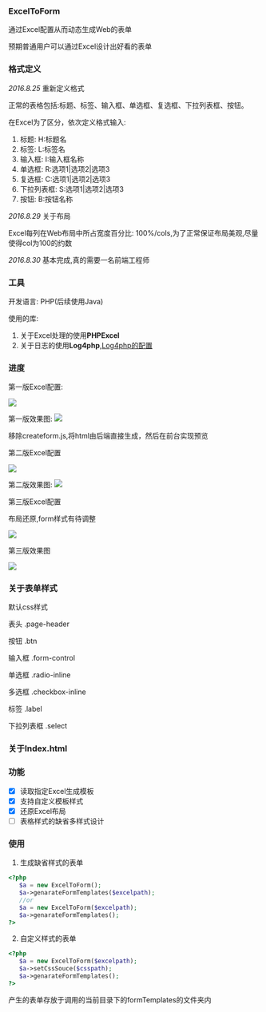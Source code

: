 ### ExcelToForm
通过Excel配置从而动态生成Web的表单<p>预期普通用户可以通过Excel设计出好看的表单

### 格式定义
*2016.8.25* 重新定义格式<p>
正常的表格包括:标题、标签、输入框、单选框、复选框、下拉列表框、按钮。<p>
在Excel为了区分，依次定义格式输入:
 1.  标题: H:标题名
 2.  标签: L:标签名
 3.  输入框: I:输入框名称
 4.  单选框: R:选项1|选项2|选项3
 5.  复选框: C:选项1|选项2|选项3
 6.  下拉列表框: S:选项1|选项2|选项3
 7.  按钮: B:按钮名称

*2016.8.29* 关于布局<p>
Excel每列在Web布局中所占宽度百分比: 100%/cols,为了正常保证布局美观,尽量使得col为100的约数

*2016.8.30* 基本完成,真的需要一名前端工程师

### 工具
开发语言: PHP(后续使用Java) <p>
使用的库:
 1. 关于Excel处理的使用**PHPExcel**
 2. 关于日志的使用**Log4php**,[Log4php的配置](http://www.cnblogs.com/leetao94/p/4692787.html)

### 进度
第一版Excel配置:<p>
![](http://ww2.sinaimg.cn/large/d9e82fa4jw1f75tsje7csj20b901idfx.jpg)<p>
第一版效果图:
![](http://ww2.sinaimg.cn/large/d9e82fa4jw1f75tt735zuj20wx07i0t0.jpg)<p>
移除createform.js,将html由后端直接生成，然后在前台实现预览

第二版Excel配置<p>
![](http://ww2.sinaimg.cn/large/d9e82fa4jw1f76x02ndloj20bb02l3yu.jpg)<p>
第二版效果图:
![](http://ww2.sinaimg.cn/large/d9e82fa4jw1f76wz2p0yej20wf096dga.jpg)<p>

第三版Excel配置<p>
布局还原,form样式有待调整<p>
![](http://ww1.sinaimg.cn/large/d9e82fa4jw1f7adgk7nsuj20dh02fdg7.jpg)<p>
第三版效果图<p>
![](http://ww4.sinaimg.cn/large/d9e82fa4jw1f7adhv6c98j20wx09m3z1.jpg)

### 关于表单样式
默认css样式<p>
表头 .page-header <p>
按钮 .btn <p>
输入框 .form-control <p>
单选框 .radio-inline <p>
多选框 .checkbox-inline <p>
标签 .label <p>
下拉列表框 .select <p>

### 关于Index.html


### 功能
- [x] 读取指定Excel生成模板
- [x] 支持自定义模板样式
- [x] 还原Excel布局
- [ ] 表格样式的缺省多样式设计

### 使用
1. 生成缺省样式的表单
```php
<?php
   $a = new ExcelToForm();
   $a->genarateFormTemplates($excelpath);
   //or
   $a = new ExcelToForm($excelpath);
   $a->genarateFormTemplates();
?>
```
2. 自定义样式的表单
```php
<?php
   $a = new ExcelToForm($excelpath);
   $a->setCssSouce($csspath);
   $a->genarateFormTemplates();
?>
```

产生的表单存放于调用的当前目录下的formTemplates的文件夹内
